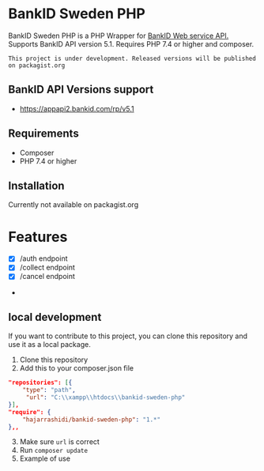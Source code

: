 # BankID Sweden PHP

BankID Sweden PHP is a PHP Wrapper for [BankID Web service API.](https://www.bankid.com/utvecklare/guider/teknisk-integrationsguide/webbservice-api)
Supports BankID API version 5.1. Requires PHP 7.4 or higher and composer.

``This project is under development. Released versions will be published on packagist.org``

## BankID API Versions support
- https://appapi2.bankid.com/rp/v5.1

## Requirements
* Composer 
* PHP 7.4 or higher
## Installation
Currently not available on packagist.org
# Features
- [x] /auth endpoint
- [x] /collect endpoint
- [x] /cancel endpoint
- 
## local development 
If you want to contribute to this project, you can clone this repository and use it as a local package.
1. Clone this repository
2. Add this to your composer.json file
```json
"repositories": [{
    "type": "path",
     "url": "C:\\xampp\\htdocs\\bankid-sweden-php"
}],
"require": {
    "hajarrashidi/bankid-sweden-php": "1.*"
},,
```
3. Make sure `url` is correct
4. Run `composer update`
5. Example of use 
```php

   ```
 